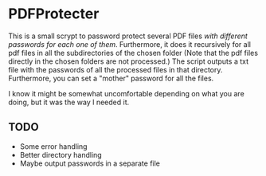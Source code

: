 # PDFProtecter

This is a small scrypt to password protect several PDF files *with different passwords for each one of them*.
Furthermore, it does it recursively for all pdf files in all the subdirectories of the chosen folder (Note that
the pdf files directly in the chosen folders are not processed.) The script outputs a txt file with the passwords
of all the processed files in that directory. Furthermore, you can set a "mother" password for all the files.

I know it might be somewhat uncomfortable depending on what you are doing, but it was the way I needed it.

## TODO
- Some error handling
- Better directory handling
- Maybe output passwords in a separate file